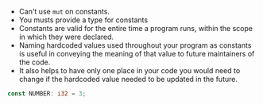- Can't use `mut` on constants. 
- You musts provide a type for constants
- Constants are valid for the entire time a program runs, within the scope in which they were declared.
- Naming hardcoded values used throughout your program as constants is useful in conveying the meaning of that value to future maintainers of the code.
- It also helps to have only one place in your code you would need to change if the hardcoded value needed to be updated in the future.

```rust
const NUMBER: i32 = 3;
```
